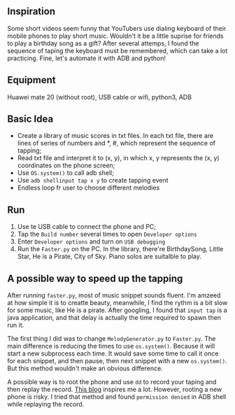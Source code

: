 ## Inspiration
Some short videos seem funny that YouTubers use dialing keyboard of their mobile phones to play short music. Wouldn't it be a little 
suprise for friends to play a birthday song as a gift? After several attemps, I found the sequence of taping the keyboard must be
remembered, which can take a lot practicing. Fine, let's automate it with ADB and python!
## Equipment
Huawei mate 20 (without root), USB cable or wifi, python3, ADB 
## Basic Idea
- Create a library of music scores in txt files. In each txt file, there are lines of series of numbers and *, #, which represent the 
sequence of tapping;
- Read txt file and interpret it to (x, y), in which x, y represents the (x, y) coordinates on the phone screen;
- Use `OS.system()` to call adb shell;
- Use `adb shellinput tap x y` to create tapping event
- Endless loop fr user to choose different melodies
## Run
1. Use te USB cable to connect the phone and PC;
2. Tap the `Build number` several times to open `Developer options`
3. Enter `Developer options` and turn on `USB debugging`
4. Run the `Faster.py` on the PC.
In the library, there're BirthdaySong, Little Star, He is a Pirate, City of Sky. Piano solos are suitalble to play.
## A possible way to speed up the tapping
After running `faster.py`, most of music snippet sounds fluent. I'm amzeed at how simple it is to creatte beauty, meanwhile, I find the 
rythm is a bit slow for some music, like He is a pirate. After googling, I found that `input tap` is a java application, and that delay
is actually the time required to spawn then run it.

The first thing I did was to change `MelodyGenerator.py` to `Faster.py`. The main difference is reducing the times to use `os.system()`. Because it will start a new subprocess each time. It would save some time to call it once for each snippet, and then pause, then next snippet with a new `os.system()`. But this method wouldn't make an obvious difference.

A possible way is to root the phone and use `dd` to record your taping and then replay the record. [This blog](https://igor.mp/blog/2018/02/23/using-adb-simulate-touch-events.html) inspires me a lot. However, rooting a new phone is risky.
I tried that method and found `permission denied` in ADB shell while replaying the record.

